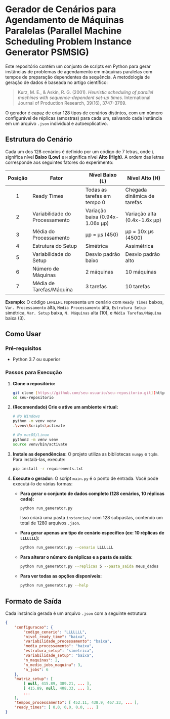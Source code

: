 # Gerador de Cenários para Agendamento de Máquinas Paralelas (Parallel Machine Scheduling Problem Instance Generator PSMSIG)

Este repositório contém um conjunto de scripts em Python para gerar instâncias de problemas de agendamento em máquinas paralelas com tempos de preparação dependentes da sequência. A metodologia de geração de dados é baseada no artigo científico:

> Kurz, M. E., & Askin, R. G. (2001). *Heuristic scheduling of parallel machines with sequence-dependent set-up times*. International Journal of Production Research, 39(16), 3747-3769.

O gerador é capaz de criar 128 tipos de cenários distintos, com um número configurável de réplicas (amostras) para cada um, salvando cada instância em um arquivo `.json` individual e autoexplicativo.

## Estrutura do Cenário

Cada um dos 128 cenários é definido por um código de 7 letras, onde `L` significa nível **Baixo (Low)** e `H` significa nível **Alto (High)**. A ordem das letras corresponde aos seguintes fatores do experimento:

| Posição | Fator                          | Nível Baixo (L)                 | Nível Alto (H)                  |
|:-------:|--------------------------------|---------------------------------|---------------------------------|
|    1    | Ready Times                    | Todas as tarefas em tempo 0     | Chegada dinâmica de tarefas     |
|    2    | Variabilidade do Processamento | Variação baixa (0.94x-1.06x µp) | Variação alta (0.4x-1.6x µp)    |
|    3    | Média do Processamento         | µp = µs (450)                   | µp = 10x µs (4500)              |
|    4    | Estrutura do Setup             | Simétrica                       | Assimétrica                     |
|    5    | Variabilidade do Setup         | Desvio padrão baixo             | Desvio padrão alto              |
|    6    | Número de Máquinas             | 2 máquinas                      | 10 máquinas                     |
|    7    | Média de Tarefas/Máquina       | 3 tarefas                       | 10 tarefas                      |

**Exemplo:** O código `LHHLLHL` representa um cenário com `Ready Times` baixos, `Var. Processamento` alta, `Média Processamento` alta, `Estrutura Setup` simétrica, `Var. Setup` baixa, `N. Máquinas` alta (10), e `Média Tarefas/Máquina` baixa (3).

## Como Usar

### Pré-requisitos
- Python 3.7 ou superior

### Passos para Execução

1.  **Clone o repositório:**
    ```bash
    git clone [https://github.com/seu-usuario/seu-repositorio.git](https://github.com/seu-usuario/seu-repositorio.git)
    cd seu-repositorio
    ```

2.  **(Recomendado) Crie e ative um ambiente virtual:**
    ```bash
    # No Windows
    python -m venv venv
    .\venv\Scripts\activate

    # No macOS/Linux
    python3 -m venv venv
    source venv/bin/activate
    ```

3.  **Instale as dependências:**
    O projeto utiliza as bibliotecas `numpy` e `tqdm`. Para instalá-las, execute:
    ```bash
    pip install -r requirements.txt
    ```

4.  **Execute o gerador:**
    O script `main.py` é o ponto de entrada. Você pode executá-lo de várias formas:

    * **Para gerar o conjunto de dados completo (128 cenários, 10 réplicas cada):**
        ```bash
        python run_generator.py
        ```
        Isso criará uma pasta `instancias/` com 128 subpastas, contendo um total de 1280 arquivos `.json`.

    * **Para gerar apenas um tipo de cenário específico (ex: 10 réplicas de `LLLLLLL`):**
        ```bash
        python run_generator.py --cenario LLLLLLL
        ```

    * **Para alterar o número de réplicas e a pasta de saída:**
        ```bash
        python run_generator.py --replicas 5 --pasta_saida meus_dados
        ```

    * **Para ver todas as opções disponíveis:**
        ```bash
        python run_generator.py --help
        ```

## Formato de Saída

Cada instância gerada é um arquivo `.json` com a seguinte estrutura:
```json
{
    "configuracao": {
        "codigo_cenario": "LLLLLLL",
        "nivel_ready_time": "baixa",
        "variabilidade_processamento": "baixa",
        "media_processamento": "baixa",
        "estrutura_setup": "simetrica",
        "variabilidade_setup": "baixa",
        "n_maquinas": 2,
        "n_medio_jobs_maquina": 3,
        "n_jobs": 6
    },
    "matriz_setup": [
        [ null, 415.89, 389.21, ... ],
        [ 415.89, null, 408.33, ... ],
        ...
    ],
    "tempos_processamento": [ 452.11, 438.9, 467.23, ... ],
    "ready_times": [ 0.0, 0.0, 0.0, ... ]
}
```
